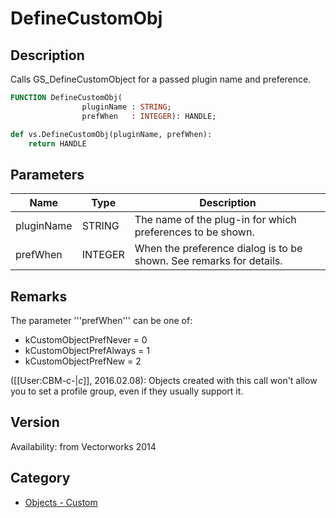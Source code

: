 # DefineCustomObj

## Description
Calls GS_DefineCustomObject for a passed plugin name and preference.

```pascal
FUNCTION DefineCustomObj(
				pluginName : STRING;
				prefWhen   : INTEGER): HANDLE;
```

```python
def vs.DefineCustomObj(pluginName, prefWhen):
    return HANDLE
```

## Parameters
|Name|Type|Description|
|---|---|---|
|pluginName|STRING|The name of the plug-in for which preferences to be shown.|
|prefWhen|INTEGER|When the preference dialog is to be shown. See remarks for details.|

## Remarks
The parameter '''prefWhen''' can be one of:
* kCustomObjectPrefNever 	= 0
* kCustomObjectPrefAlways 	= 1
* kCustomObjectPrefNew 		= 2

([[User:CBM-c-|_c_]], 2016.02.08): 
Objects created with this call won't allow you to set a profile group, even if they usually support it.

## Version
Availability: from Vectorworks 2014

## Category
* [Objects - Custom](../Categories/Objects%20-%20Custom.md)

